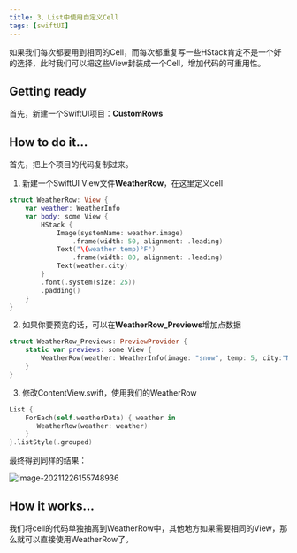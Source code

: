 ```yaml
---
title: 3、List中使用自定义Cell
tags: [swiftUI]
---
```

如果我们每次都要用到相同的Cell，而每次都重复写一些HStack肯定不是一个好的选择，此时我们可以把这些View封装成一个Cell，增加代码的可重用性。

## Getting ready

首先，新建一个SwiftUI项目：**CustomRows**

## How to do it…

首先，把上个项目的代码复制过来。

1. 新建一个SwiftUI View文件**WeatherRow**，在这里定义cell
```swift
struct WeatherRow: View {
    var weather: WeatherInfo
    var body: some View {
        HStack {
            Image(systemName: weather.image)
                .frame(width: 50, alignment: .leading)
            Text("\(weather.temp)°F")
                .frame(width: 80, alignment: .leading)
            Text(weather.city)
        }
        .font(.system(size: 25))
        .padding()
    }
}
```

2. 如果你要预览的话，可以在**WeatherRow_Previews**增加点数据

```swift
struct WeatherRow_Previews: PreviewProvider {
    static var previews: some View {
        WeatherRow(weather: WeatherInfo(image: "snow", temp: 5, city:"New York"))
    }
}
```

3. 修改ContentView.swift，使用我们的WeatherRow
```swift
List {
    ForEach(self.weatherData) { weather in
       WeatherRow(weather: weather)
    }
}.listStyle(.grouped)

```

最终得到同样的结果：

![image-20211226155748936](https://tva1.sinaimg.cn/large/008i3skNgy1gxraiqq2f9j30iq0wowfo.jpg)

## How it works…

我们将cell的代码单独抽离到WeatherRow中，其他地方如果需要相同的View，那么就可以直接使用WeatherRow了。
